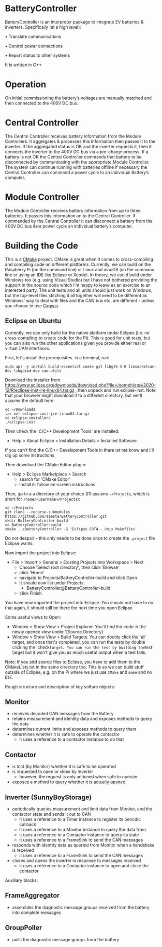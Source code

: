 # BatteryController
BatteryController is an interpreter package to integrate EV batteries & inverters. Specifically (at a high level):

•	Translate communications

•	Control power connections

•	Report status to other systems

It is written in C++ 
# Operation
On initial commissioning the battery’s voltages are manually matched and then connected to the 400V DC bus.
# Central Controller
The Central Controller receives battery information from the Module Controllers. It aggregates & processes this information then passes it to the inverter. If the aggregated status is OK and the inverter requests it, then it connects the inverter to the 400V DC bus via a pre-charge process.
If a battery is not OK the Central Controller commands that battery to be disconnected by communicating with the appropriate Module Controller. The system can continue running with batteries offline
If necessary the Central Controller can command a power cycle to an individual Battery’s computer.
# Module Controller
The Module  Controller receives battery information from up to three batteries. It passes this information on to the Central Controller.
If commanded by the Central Controller it can disconnect a battery from the 400V DC bus &/or power cycle an individual battery’s computer.


# Building the Code

This is a [CMake](https://cmake.org/) project. CMake is great when it comes to cross-compiling and compiling code on different platforms. Currently, we can build on the Raspberry Pi (on the command line) or Linux and macOS (on the command line or using an IDE like Eclipse or Xcode). In theory, we could build under Windows too (e.g. using Visual Studio) but I have not bothered providing the support in the source code which I'm happy to leave as an exercise to an interested party. The unit tests and all units should just work on Windows, but the top-level files stitching it all together will need to be different as Windows' way to deal with files and the CAN bus etc. are different - unless you choose to use [Cygwin](https://www.cygwin.com/).

## Eclipse on Ubuntu

Currently, we can only build for the native platform under Eclipes (i.e. no cross-compiling to create code for the Pi). This is good for unit tests, but you can also run the other applications given you provide either real or virtual CAN interfaces.

First, let's install the prerequisites. In a terminal, run:

~~~
sudo apt -y install build-essential cmake git libgtk-3-0 libsocketcan-dev libgpiod-dev can-utils
~~~

Download the installer from https://www.eclipse.org/downloads/download.php?file=/oomph/epp/2020-12/R/eclipse-inst-jre-linux64.tar.gz , then unpack and run eclipse-inst. Note that your browser might download it to a different directory, but we'll assume the default here:

~~~
cd ~/Downloads
tar xvf eclipse-inst-jre-linux64.tar.gz  
cd eclipse-installer/  
./eclipse-inst  
~~~

Then check the 'C/C++ Development Tools' are installed: 
- Help > About Eclipse > Installation Details > Installed Software

If you can't find the C/C++ Development Tools in there let me know and I'll dig up some instructions.

Then download the CMake Editor plugin: 

- Help > Eclipse Marketplace > Search
   - search for 'CMake Editor'
   - install it; follow on-screen instructions

Then, go to a a directory of your choice (I'll assume `~/Projects`, which is short for `/home/<username>/Projects`):

~~~
cd ~/Projects
git clone --recurse-submodules https://github.com/samsta/BatteryController.git
mkdir BatteryController-build
cd BatteryController-build
cmake ../BatteryController -G 'Eclipse CDT4 - Unix Makefiles'
~~~

Do not despair - this only needs to be done once to create the `.project` file Eclipse wants.

Now import the project into Eclipse:

- File > Import > General > Existing Projects into Workspace > Next
   - Choose 'Select root directory', then click 'Browse'
   - click 'Home'
   - navigate to Projects/BatteryController-build and click Open
   - It should now list under Projects:
      - BatteryController@BatteryController-build
   - click Finish

You have now imported the project into Eclipse. You should not have to do that again, it should still be there the next time you open Eclipse.

Some useful views to Open:

- Window > Show View > Project Explorer. You'll find the code in the newly opened view under '[Source Directory]
- Window > Show View > Build Targets. You can double click the 'all' target, and once that's completed, you can run the tests by double clicking the 'check` target. You can run the test by building the `test` target but it won't give you as much useful output when a test fails.

Note: If you add source files to Eclipse, you have to add them to the CMakeLists.txt in the same directory too. This is so we can build stuff outside of Eclipse, e.g. on the Pi where we just use `CMake` and `make` and no IDE.



Rough structure and description of key softare objects:

## Monitor

- receives decoded CAN messages from the Battery
- retains measurement and identity data and exposes methods to query the data
- determines current limits and exposes methods to query them
- determines whether it is safe to operate the contactor
   - it uses a reference to a contactor instance to do that
  
## Contactor

- is told (by Monitor) whether it is safe to be operated
- is requested to open or close by Inverter
   - however, the request is only actioned when safe to operate
- exposes a method to query whether it is actually opened

## Inverter (SunnyBoyStorage)

- periodically queries measurement and limit data from Monitor, and the contactor state and sends it out to CAN
   - it uses a reference to a Timer instance to register its periodic callback
   - it uses a reference to a Monitor instance to query the data from
   - it uses a reference to a Contactor instance to query its state
   - it uses a reference to a FrameSink to send the CAN messages
- responds with identity data as queried from Monitor when a handshake is received
   - it uses a reference to a FrameSink to send the CAN messages
- closes and opens the inverter in response to messages received
   - it uses a reference to a Contactor instance to open and close the contactor
   

Auxiliary blocks:

## FrameAggregator

- assembles the diagnostic message groups received from the battery into complete messages

## GroupPoller

- polls the diagnostic message groups from the battery



